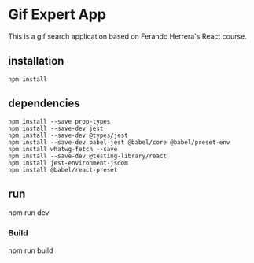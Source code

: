 # Gif Expert App

This is a gif search application based on Ferando Herrera's React course.

## installation
```
npm install
```

## dependencies
```
npm install --save prop-types
npm install --save-dev jest
npm install --save-dev @types/jest
npm install --save-dev babel-jest @babel/core @babel/preset-env
npm install whatwg-fetch --save
npm install --save-dev @testing-library/react
npm install jest-environment-jsdom
npm install @babel/react-preset
```

## run
npm run dev

### Build
npm run build